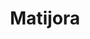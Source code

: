 ---
title: "Matijora"
title_bn: "মাটিজোরা নদী"
description: "Matijora river starts from Chandigaon & Gowalgaon and ends at Borotukar."
---